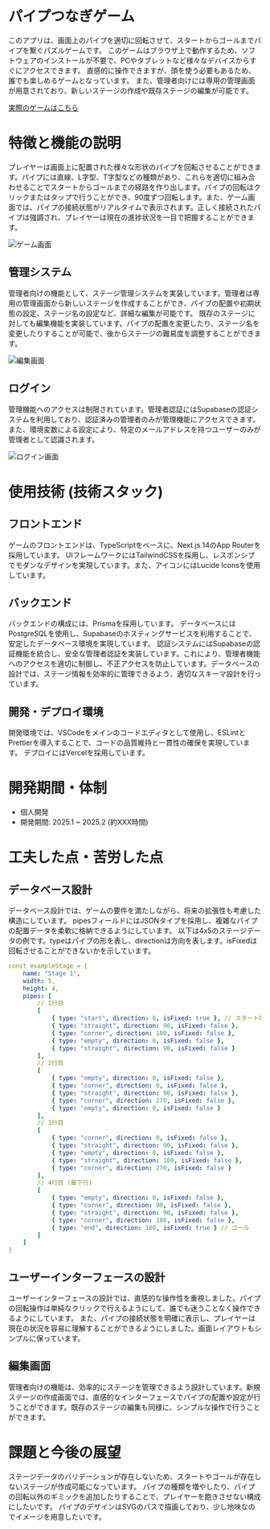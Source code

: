 # パイプつなぎゲーム

このアプリは、画面上のパイプを適切に回転させて、スタートからゴールまでパイプを繋ぐパズルゲームです。
このゲームはブラウザ上で動作するため、ソフトウェアのインストールが不要で、PCやタブレットなど様々なデバイスからすぐにアクセスできます。
直感的に操作できますが、頭を使う必要もあるため、誰でも楽しめるゲームとなっています。
また、管理者向けには専用の管理画面が用意されており、新しいステージの作成や既存ステージの編集が可能です。

[実際のゲームはこちら](https://my-next-fmpwj6mrg-next-blog-apps-projects.vercel.app/)

# 特徴と機能の説明

プレイヤーは画面上に配置された様々な形状のパイプを回転させることができます。パイプには直線、L字型、T字型などの種類があり、これらを適切に組み合わせることでスタートからゴールまでの経路を作り出します。パイプの回転はクリックまたはタップで行うことができ、90度ずつ回転します。また、ゲーム画面では、パイプの接続状態がリアルタイムで表示されます。正しく接続されたパイプは強調され、プレイヤーは現在の進捗状況を一目で把握することができます。

![ゲーム画面](./images/画像1.png)

## 管理システム

管理者向けの機能として、ステージ管理システムを実装しています。管理者は専用の管理画面から新しいステージを作成することができ、パイプの配置や初期状態の設定、ステージ名の設定など、詳細な編集が可能です。
既存のステージに対しても編集機能を実装しています。パイプの配置を変更したり、ステージ名を変更したりすることが可能で、後からステージの難易度を調整することができます。

![編集画面](./images/画像2.png)

## ログイン

管理機能へのアクセスは制限されています。管理者認証にはSupabaseの認証システムを利用しており、認証済みの管理者のみが管理機能にアクセスできます。また、環境変数による設定により、特定のメールアドレスを持つユーザーのみが管理者として認識されます。

![ログイン画面](./images/画像3.png)

# 使用技術 (技術スタック)

## フロントエンド

ゲームのフロントエンドは、TypeScriptをベースに、Next.js 14のApp Routerを採用しています。
UIフレームワークにはTailwindCSSを採用し、レスポンシブでモダンなデザインを実現しています。また、アイコンにはLucide Iconsを使用しています。

## バックエンド

バックエンドの構成には、Prismaを採用しています。
データベースにはPostgreSQLを使用し、Supabaseのホスティングサービスを利用することで、安定したデータベース環境を実現しています。
認証システムにはSupabaseの認証機能を統合し、安全な管理者認証を実装しています。これにより、管理者機能へのアクセスを適切に制御し、不正アクセスを防止しています。データベースの設計では、ステージ情報を効率的に管理できるよう、適切なスキーマ設計を行っています。

## 開発・デプロイ環境

開発環境では、VSCodeをメインのコードエディタとして使用し、ESLintとPrettierを導入することで、コードの品質維持と一貫性の確保を実現しています。
デプロイにはVercelを採用しています。

# 開発期間・体制

- 個人開発
- 開発期間: 2025.1 ~ 2025.2 (約XXX時間)

# 工夫した点・苦労した点

## データベース設計

データベース設計では、ゲームの要件を満たしながら、将来の拡張性も考慮した構造にしています。
pipesフィールドにはJSONタイプを採用し、複雑なパイプの配置データを柔軟に格納できるようにしています。
以下は4x5のステージデータの例です。typeはパイプの形を表し、directionは方向を表します。isFixedは回転させることができないかを示しています。

```yaml
const exampleStage = {
    name: "Stage 1",
    width: 5,
    height: 4,
    pipes: [
        // 1行目
        [
            { type: "start", direction: 0, isFixed: true }, // スタート地点
            { type: "straight", direction: 90, isFixed: false },
            { type: "corner", direction: 180, isFixed: false },
            { type: "empty", direction: 0, isFixed: false },
            { type: "straight", direction: 90, isFixed: false }
        ],
        // 2行目
        [
            { type: "empty", direction: 0, isFixed: false },
            { type: "corner", direction: 0, isFixed: false },
            { type: "straight", direction: 90, isFixed: false },
            { type: "corner", direction: 270, isFixed: false },
            { type: "empty", direction: 0, isFixed: false }
        ],
        // 3行目
        [
            { type: "corner", direction: 0, isFixed: false },
            { type: "straight", direction: 90, isFixed: false },
            { type: "empty", direction: 0, isFixed: false },
            { type: "straight", direction: 180, isFixed: false },
            { type: "corner", direction: 270, isFixed: false }
        ],
        // 4行目 (最下行)
        [
            { type: "empty", direction: 0, isFixed: false },
            { type: "corner", direction: 90, isFixed: false },
            { type: "straight", direction: 90, isFixed: false },
            { type: "corner", direction: 180, isFixed: false },
            { type: "end", direction: 180, isFixed: true } // ゴール
        ]
    ]
}
```

## ユーザーインターフェースの設計

ユーザーインターフェースの設計では、直感的な操作性を重視しました。パイプの回転操作は単純なクリックで行えるようにして、誰でも迷うことなく操作できるようにしています。
また、パイプの接続状態を明確に表示し、プレイヤーは現在の状況を容易に理解することができるようにしました。画面レイアウトもシンプルに保っています。

## 編集画面

管理者向けの機能は、効率的にステージを管理できるよう設計しています。新規ステージの作成画面では、直感的なインターフェースでパイプの配置や設定が行うことができます。既存のステージの編集も同様に、シンプルな操作で行うことができます。

# 課題と今後の展望

ステージデータのバリデーションが存在しないため、スタートやゴールが存在しないステージが作成可能になっています。
パイプの種類を増やしたり、パイプの回転以外のギミックを追加したりすることで、プレイヤーを飽きさせない構成にしたいです。
パイプのデザインはSVGのパスで描画しており、少し地味なのでイメージを用意したいです。
